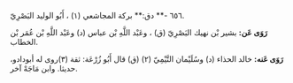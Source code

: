 ٦٥٦ -** دق:** بركة المجاشعي (١) ، أَبُو الوليد البَصْرِيّ.

**رَوَى عَن:** بشير بْن نهيك البَصْرِيّ (ق) ، وعَبْد اللَّهِ بْن عباس (د) وعَبْد اللَّهِ بْن عُمَر بْن الخطاب.

**رَوَى عَنه:** خالد الحذاء (د) وسُلَيْمان التَّيْمِيّ (٢) (ق) قال أَبُو زُرْعَة: ثقة (٣)روى له أبودادو، حديثا. وابن مَاجَهْ آخر.